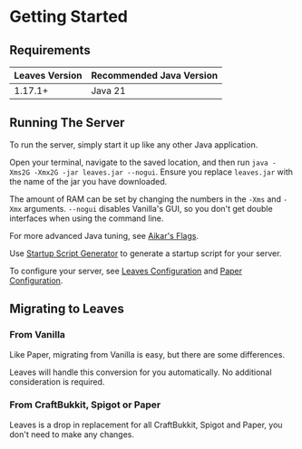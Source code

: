 # Getting Started

## Requirements

| Leaves Version | Recommended Java Version |
|----------------|--------------------------|
| 1.17.1+        | Java 21                  |

## Running The Server

To run the server, simply start it up like any other Java application.

Open your terminal, navigate to the saved location, and then run `java -Xms2G -Xmx2G -jar leaves.jar --nogui`. Ensure
you replace `leaves.jar` with the name of the jar you have downloaded.

The amount of RAM can be set by changing the numbers in the `-Xms` and `-Xmx` arguments. `--nogui` disables Vanilla's
GUI, so you don't get double interfaces when using the command line.

For more advanced Java tuning, see [Aikar's Flags](https://docs.papermc.io/paper/aikars-flags).

Use [Startup Script Generator](https://docs.papermc.io/misc/tools/start-script-gen) to generate a startup script for
your server.

To configure your server, see [Leaves Configuration](../configuration.md)
and [Paper Configuration](https://docs.papermc.io/paper/reference/configuration).

## Migrating to Leaves

### From Vanilla

Like Paper, migrating from Vanilla is easy, but there are some differences.

Leaves will handle this conversion for you automatically. No additional consideration is required.

### From CraftBukkit, Spigot or Paper

Leaves is a drop in replacement for all CraftBukkit, Spigot and Paper, you don't need to make any changes.